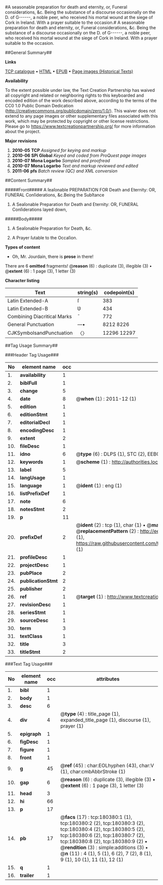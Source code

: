 #A seasonable preparation for death and eternity, or, Funeral considerations, &c. Being the substance of a discourse occasionally on the D. of G------, a noble peer, who received his mortal wound at the siege of Cork in Ireland. With a prayer suitable to the occasion.#
A seasonable preparation for death and eternity, or, Funeral considerations, &c. Being the substance of a discourse occasionally on the D. of G------, a noble peer, who received his mortal wound at the siege of Cork in Ireland. With a prayer suitable to the occasion.

##General Summary##

**Links**

[TCP catalogue](http://www.ota.ox.ac.uk/tcp/)  • 
[HTML](http://tei.it.ox.ac.uk/tcp/Texts-HTML/free/B05/B05769.html)  • 
[EPUB](http://tei.it.ox.ac.uk/tcp/Texts-EPUB/free/B05/B05769.epub) • 
[Page images (Historical Texts)](https://historicaltexts.jisc.ac.uk/eebo-53981747e)

**Availability**

To the extent possible under law, the Text Creation Partnership has waived all copyright and related or neighboring rights to this keyboarded and encoded edition of the work described above, according to the terms of the CC0 1.0 Public Domain Dedication (http://creativecommons.org/publicdomain/zero/1.0/). This waiver does not extend to any page images or other supplementary files associated with this work, which may be protected by copyright or other license restrictions. Please go to https://www.textcreationpartnership.org/ for more information about the project.

**Major revisions**

1. __2010-05__ __TCP__ *Assigned for keying and markup*
1. __2010-06__ __SPi Global__ *Keyed and coded from ProQuest page images*
1. __2010-07__ __Mona Logarbo__ *Sampled and proofread*
1. __2010-07__ __Mona Logarbo__ *Text and markup reviewed and edited*
1. __2011-06__ __pfs__ *Batch review (QC) and XML conversion*

##Content Summary##

#####Front#####
A ſeaſonable PREPARATION FOR Death and Eternity: OR, FUNERAL Conſiderations, &c.Being the Subſtance 
1. A Seaſonable Preparation for Death and Eternity: OR, FUNERAL Conſiderations layed down,

#####Body#####

1. A Seaſonable Preparation for Death, &c.

1. A Prayer ſutable to the Occaſion.

**Types of content**

  * Oh, Mr. Jourdain, there is **prose** in there!

There are 6 **omitted** fragments! 
 @__reason__ (6) : duplicate (3), illegible (3)  •  @__extent__ (6) : 1 page (3), 1 letter (3)

**Character listing**


|Text|string(s)|codepoint(s)|
|---|---|---|
|Latin Extended-A|ſ|383|
|Latin Extended-B|Ʋ|434|
|Combining             Diacritical Marks|̄|772|
|General Punctuation|—•|8212 8226|
|CJKSymbolsandPunctuation|〈〉|12296 12297|

##Tag Usage Summary##

###Header Tag Usage###

|No|element name|occ|attributes|
|---|---|---|---|
|1.|__availability__|1||
|2.|__biblFull__|1||
|3.|__change__|5||
|4.|__date__|8| @__when__ (1) : 2011-12 (1)|
|5.|__edition__|1||
|6.|__editionStmt__|1||
|7.|__editorialDecl__|1||
|8.|__encodingDesc__|1||
|9.|__extent__|2||
|10.|__fileDesc__|1||
|11.|__idno__|6| @__type__ (6) : DLPS (1), STC (2), EEBO-CITATION (1), OCLC (1), VID (1)|
|12.|__keywords__|1| @__scheme__ (1) : http://authorities.loc.gov/ (1)|
|13.|__label__|5||
|14.|__langUsage__|1||
|15.|__language__|1| @__ident__ (1) : eng (1)|
|16.|__listPrefixDef__|1||
|17.|__note__|6||
|18.|__notesStmt__|2||
|19.|__p__|11||
|20.|__prefixDef__|2| @__ident__ (2) : tcp (1), char (1)  •  @__matchPattern__ (2) : ([0-9\-]+):([0-9IVX]+) (1), (.+) (1)  •  @__replacementPattern__ (2) : http://eebo.chadwyck.com/downloadtiff?vid=$1&page=$2 (1), https://raw.githubusercontent.com/textcreationpartnership/Texts/master/tcpchars.xml#$1 (1)|
|21.|__profileDesc__|1||
|22.|__projectDesc__|1||
|23.|__pubPlace__|2||
|24.|__publicationStmt__|2||
|25.|__publisher__|2||
|26.|__ref__|1| @__target__ (1) : http://www.textcreationpartnership.org/docs/. (1)|
|27.|__revisionDesc__|1||
|28.|__seriesStmt__|1||
|29.|__sourceDesc__|1||
|30.|__term__|3||
|31.|__textClass__|1||
|32.|__title__|3||
|33.|__titleStmt__|2||


###Text Tag Usage###

|No|element name|occ|attributes|
|---|---|---|---|
|1.|__bibl__|1||
|2.|__body__|1||
|3.|__desc__|6||
|4.|__div__|4| @__type__ (4) : title_page (1), expanded_title_page (1), discourse (1), prayer (1)|
|5.|__epigraph__|1||
|6.|__figDesc__|1||
|7.|__figure__|1||
|8.|__front__|1||
|9.|__g__|45| @__ref__ (45) : char:EOLhyphen (43), char:V (1), char:cmbAbbrStroke (1)|
|10.|__gap__|6| @__reason__ (6) : duplicate (3), illegible (3)  •  @__extent__ (6) : 1 page (3), 1 letter (3)|
|11.|__head__|3||
|12.|__hi__|66||
|13.|__p__|17||
|14.|__pb__|17| @__facs__ (17) : tcp:180380:1 (1), tcp:180380:2 (2), tcp:180380:3 (2), tcp:180380:4 (2), tcp:180380:5 (2), tcp:180380:6 (2), tcp:180380:7 (2), tcp:180380:8 (2), tcp:180380:9 (2)  •  @__rendition__ (3) : simple:additions (3)  •  @__n__ (11) : 4 (1), 5 (1), 6 (2), 7 (2), 8 (1), 9 (1), 10 (1), 11 (1), 12 (1)|
|15.|__q__|1||
|16.|__trailer__|1||
